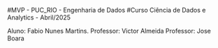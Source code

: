 #MVP - PUC_RIO - Engenharia de Dados
#Curso Ciência de Dados e Analytics - Abril/2025

Aluno: Fabio Nunes Martins.
Professor: Victor Almeida
Professor: Jose Boara


